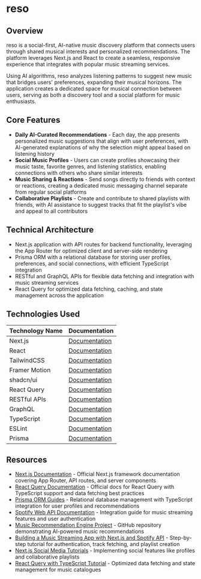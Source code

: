 # reso

## Overview

reso is a social-first, AI-native music discovery platform that connects users through shared musical interests and personalized recommendations. The platform leverages Next.js and React to create a seamless, responsive experience that integrates with popular music streaming services.

Using AI algorithms, reso analyzes listening patterns to suggest new music that bridges users' preferences, expanding their musical horizons. The application creates a dedicated space for musical connection between users, serving as both a discovery tool and a social platform for music enthusiasts.

## Core Features

- **Daily AI-Curated Recommendations** - Each day, the app presents personalized music suggestions that align with user preferences, with AI-generated explanations of why the selection might appeal based on listening history
- **Social Music Profiles** - Users can create profiles showcasing their music taste, favorite genres, and listening statistics, enabling connections with others who share similar interests
- **Music Sharing & Reactions** - Send songs directly to friends with context or reactions, creating a dedicated music messaging channel separate from regular social platforms
- **Collaborative Playlists** - Create and contribute to shared playlists with friends, with AI assistance to suggest tracks that fit the playlist's vibe and appeal to all contributors

## Technical Architecture

- Next.js application with API routes for backend functionality, leveraging the App Router for optimized client and server-side rendering
- Prisma ORM with a relational database for storing user profiles, preferences, and social connections, with efficient TypeScript integration
- RESTful and GraphQL APIs for flexible data fetching and integration with music streaming services
- React Query for optimized data fetching, caching, and state management across the application

## Technologies Used

| Technology Name | Documentation |
|------------|---------------|
| Next.js | [Documentation](https://www.google.com/search?q=Next.js) |
| React | [Documentation](https://www.google.com/search?q=React) |
| TailwindCSS | [Documentation](https://www.google.com/search?q=TailwindCSS) |
| Framer Motion | [Documentation](https://www.google.com/search?q=Framer%20Motion) |
| shadcn/ui | [Documentation](https://www.google.com/search?q=shadcn%2Fui) |
| React Query | [Documentation](https://www.google.com/search?q=React%20Query) |
| RESTful APIs | [Documentation](https://www.google.com/search?q=RESTful%20APIs) |
| GraphQL | [Documentation](https://www.google.com/search?q=GraphQL) |
| TypeScript | [Documentation](https://www.google.com/search?q=TypeScript) |
| ESLint | [Documentation](https://www.google.com/search?q=ESLint) |
| Prisma | [Documentation](https://www.google.com/search?q=Prisma) |

## Resources

- [Next.js Documentation](https://nextjs.org/docs) - Official Next.js framework documentation covering App Router, API routes, and server components
- [React Query Documentation](https://tanstack.com/query/v4/docs) - Official docs for React Query with TypeScript support and data fetching best practices
- [Prisma ORM Guides](https://www.prisma.io/docs/guides) - Relational database management with TypeScript integration for user profiles and recommendations
- [Spotify Web API Documentation](https://developer.spotify.com/documentation/web-api/) - Integration guide for music streaming features and user authentication
- [Music Recommendation Engine Project](https://github.com/Music-Recommendation-Engine-Project/Music-Recommendation-Engine) - GitHub repository demonstrating AI-powered music recommendations
- [Building a Music Streaming App with Next.js and Spotify API](https://clouddevs.com/next/music-streaming-app-with-spotify-api) - Step-by-step tutorial for authentication, track fetching, and playlist creation
- [Next.js Social Media Tutorials](https://nextjs.org/blog/social-media-app) - Implementing social features like profiles and collaborative playlists
- [React Query with TypeScript Tutorial](https://tanstack.com/query/v4/docs/guides/typescript) - Optimized data fetching and state management for music catalogues